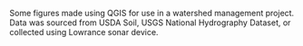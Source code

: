 Some figures made using QGIS for use in a watershed management project. Data was sourced from USDA Soil, USGS National Hydrography Dataset, or collected using Lowrance sonar device.
